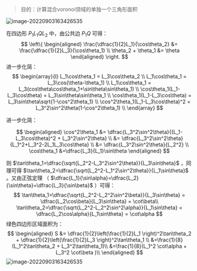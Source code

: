 > 目的：计算混合voronoi领域的单独一个三角形面积



![image-20220903163426535](https://qglh-tuchuang.oss-cn-hangzhou.aliyuncs.com/markdown_img/202209031634604.png)



在四边形 $P_1L_1QL_2$ 中，由公共边 $P_1Q$ 可得：
$$
\left\{
\begin{aligned}
\frac{\dfrac{1}{2}L_1}{\cos\theta_2} &=  \frac{\dfrac{1}{2}L_3}{\cos\theta_1} \\
\theta_2 + \theta_1 &= \theta
\end{aligned}
\right.
$$
进一步化简：
$$
\begin{array}{l}
L_1\cos\theta_1 = L_3\cos\theta_2 \\
L_1\cos\theta_1 = L_3\cos(\theta-\theta_1) \\
L_1\cos\theta_1 = L_3(cos\theta\cos\theta_1+\sin\theta\sin\theta_1) \\ 
\cos\theta_1(L_1-L_3\cos\theta) = L_3\sin\theta\sin\theta_1 \\
\cos\theta_1(L_1-L_3\cos\theta) = L_3\sin\theta\sqrt{1-\cos^2\theta_1} \\
\cos^2\theta_1(L_1-L_3\cos\theta)^2 = L_3^2\sin^2\theta(1-\cos^2\theta_1) \\
\end{array}
$$

进一步化简：

$$
\begin{aligned}
\cos^2\theta_1 &= \dfrac{L_3^2\sin^2\theta}{(L_1-L_3\cos\theta)^2 + L_3^2\sin^2\theta} \\
&= \dfrac{L_3^2\sin^2\theta}{L_1^2+L_3^2-2L_1L_3\cos\theta} \\
&= \dfrac{L_3^2\sin^2\theta}{L_2^2} \\
\cos\theta_1 &=\dfrac{L_3}{L_1}\sin\theta
\end{aligned}
$$

则 $\tan\theta_1=\dfrac{\sqrt{L_2^2-L_3^2\sin^2\theta}}{L_3\sin\theta}$ ，同理可得 $\tan\theta_2=\dfrac{\sqrt{L_2^2-L_1^2\sin^2\theta}}{L_1\sin\theta}$ 。又由正弦定理 （ $\dfrac{L_1}{\sin\alpha}=\dfrac{L_2}{\sin\theta}=\dfrac{L_3}{\sin\beta}$ ）可得：
$$
\tan\theta_1=\dfrac{\sqrt{L_2^2-L_2^2\sin^2\beta}}{L_3\sin\theta} = \dfrac{L_2\cos\beta}{L_3\sin\theta} = \cot\beta\\
\tan\theta_2=\dfrac{\sqrt{L_2^2-L_2^2\sin^2\alpha}}{L_1\sin\theta} = \dfrac{L_2\cos\alpha}{L_1\sin\theta} = \cot\alpha
$$
绿色四边形区域面积为：
$$
\begin{aligned}
S &= \dfrac{1}{2}\left(\frac{1}{2}L_1 \right)^2\tan\theta_2 + \dfrac{1}{2}\left(\frac{1}{2}L_3 \right)^2\tan\theta_1 \\
&=\frac{1}{8}(L_1^2\tan\theta_2 + L_3^2\tan\theta_1)\\
&=\frac{1}{8}(L_1^2  \cot\alpha + L_3^2 \cot\beta )\\
\end{aligned}
$$
![image-20220903163426535](https://qglh-tuchuang.oss-cn-hangzhou.aliyuncs.com/markdown_img/202209031652296.png)



